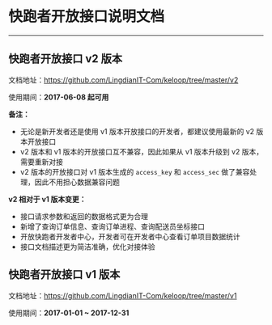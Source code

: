 # 快跑者开放接口说明文档

------

## 快跑者开放接口 v2 版本

文档地址：https://github.com/LingdianIT-Com/keloop/tree/master/v2

使用期间：**2017-06-08 起可用**

**备注：**

- 无论是新开发者还是使用 v1 版本开放接口的开发者，都建议使用最新的 v2 版本开放接口
- v2 版本和 v1 版本的开放接口互不兼容，因此如果从 v1 版本升级到 v2 版本，需要重新对接
- v2 版本的开放接口对 v1 版本生成的 `access_key` 和 `access_sec` 做了兼容处理，因此不用担心数据兼容问题

**v2 相对于 v1 版本变更：**

- 接口请求参数和返回的数据格式更为合理
- 新增了查询订单信息、查询订单进程、查询配送员坐标接口
- 开放快跑者开发者中心，开发者可在开发者中心查看订单项目数据统计
- 接口文档描述更为简洁准确，优化对接体验

## 快跑者开放接口 v1 版本

文档地址：https://github.com/LingdianIT-Com/keloop/tree/master/v1

使用期间：**2017-01-01 ~ 2017-12-31**
